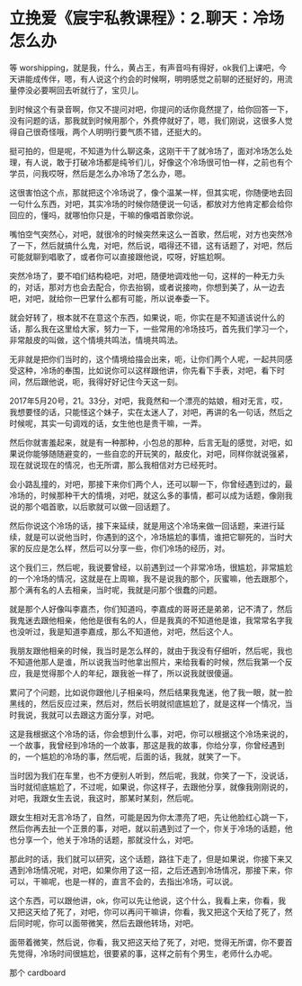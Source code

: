 # 立挽爱《宸宇私教课程》：2.聊天：冷场怎么办

等 worshipping，就是我，什么，黄占王，有声音吗有得好，ok我们上课吧，今天讲能成传伴，嗯，有人说这个约会的时候啊，明明感觉之前聊的还挺好的，用流量停没必要啊回去听就行了，宝贝儿。

到时候这个有录音啊，你又不提问对吧，你提问的话你竟然提了，给你回答一下，没有问题的话，那我就到时候用那个，外费停就好了，嗯，我们刚说，这很多人觉得自己很奇怪哦，两个人明明行要气质不错，还挺大的。

挺可拍的，但是呢，不知道为什么聊这条，这刚干干了就冷场了，面对冷场怎么处理，有人说，敢于打破冷场都是纯爷们儿，好像这个冷场很可怕一样，之前也有个学员，问我哎呀，然后是怎么办冷场了怎么办，嗯。

这很害怕这个点，那就把这个冷场说了，像个温某一样，但其实呢，你随便地去回一句什么东西，对吧，其实冷场的时候你随便说一句话，都放对方他肯定都会给你回应的，懂吗，就哪怕你只是，干嘛的像唱首歌你说。

嘴怕空气突然心，对吧，就很冷的时候突然来这么一首歌，然后呢，对方也突然冷了一下，然后就搞什么鬼，对吧，然后说，唱得还不错，这有话题了，对吧，然后可能就聊到唱歌了，或者你可以直接跟他说，哎呀，好尴尬啊。

突然冷场了，要不咱们结构稳吧，对吧，随便地调戏他一句，这样的一种无力头的，对话，那对方也会去配合，你去抬钢，或者说接吻，你想到美了，从一边去吧，对吧，就给你一巴掌什么都有可能，所以说奉委一下。

就会好转了，根本就不在意这个东西，如果说，呃，你实在是不知道该说什么的话，那么我在这里给大家，努力一下，一些常用的冷场技巧，首先我们学习一个，非常敲皮的叫做，这个情境共鸣法，情境共鸣法。

无非就是把你们当时的，这个情境给描会出来，呃，让你们两个人呢，一起共同感受这种，冷场的奉围，比如说你可以这样跟他讲，你先看下手表，对吧，看下时间，然后跟他说，呃，我得好好记住今天这一刻。

2017年5月20号，21。33分，对吧，我竟然和一个漂亮的姑娘，相对无言，哎，我想要怪的话，只能怪这个妹子，实在太迷人了，对吧，再讲的名一句话，然后之时候呢，其实一句调戏的话，女生他也是贵干嘛，一弄。

然后你就害羞起来，就是有一种那种，小包总的那种，后言无耻的感觉，对吧，如果说你能够随随避变的，一些自恋的开玩笑的，敲皮化，对吧，同样你就说强紧，现在就说现在的情况，也无所谓，那么我相信对方已经死时。

会小路乱撞的，对吧，那接下来你们两个人，还可以聊一下，你曾经遇到过的，最冷场的，时候那种干大的情境，对吧，就这么多的事情，都可以成为话题，像刚我说的那个唱首歌，以后歌就可以做一回话题了。

然后你说这个冷场的话，接下来延续，就是用这个冷场来做一回话题，来进行延续，就是可以说他当时，你遇到的这个，冷场尴尬的事情，谁把它聊死的，当时大家的反应是怎么样，然后可以分享一些，你们冷场的经历，对。

这个我们三，然后呢，我说要曾经，以前遇到过一个非常冷场，很尴尬，非常尴尬的一个冷场的情况，这就是在上周嘛，我不是说我的那个，灰蜜嘛，他去跟那个，那个满有名的人去相亲，当时呢，我就是问那个很蠢的问题。

就是那个人好像叫李嘉杰，你们知道吗，李嘉成的哥哥还是弟弟，记不清了，然后我鬼迷去跟他相亲，他他是很有名的人，但是我真的不知道他是谁，我常常名字我也没听过，我是知道李嘉成，那么不知道他，对吧，然后这个人。

我朋友跟他相亲的时候，我当时是怎么样的，就由于我没有仔细听，然后呢，我也不知道他那人是谁，所以说我当时他拿出照片，来给我看的时候，然后我第一个反应，我是觉得那个人的年纪，跟我爸一样了，所以说我就很傻逼。

累问了个问题，比如说你跟他儿子相亲吗，然后结果我鬼迷，他了我一眼，就一脸黑线的，然后反应过来，然后对，然后长明就彻底尴尬了，就是这样一个情况，当时我说，我就可以去跟这方面分享，对吧。

这是我根据这个冷场的话，你会想到什么事，对吧，你可以根据这个冷场来说的，一个故事，我曾经到冷场的一个故事，那这是我的故事，你给分享，你曾经遇到的，一个尴尬的冷场的事，然后呢，后面的话，我就，就笑了一下。

当时因为我们在车里，也不方便别人听到，然后呢，我就，你笑了一下，没说话，当时就彻底尴尬了，不过呢，如果说，你这样子，去跟他分享，就像我刚刚说的，对吧，我跟女生去说，我这时，那某时某刻，然后呢。

跟女生相对无言冷场了，自然，可能是因为你太漂亮了吧，先让他脸红心跳一下，然后你再去扯一个正景的事，对吧，就以前遇到过了一个，你关于冷场的话题，他也分享一个，他关于冷场的话题，那就没什么，对吧。

那此时的话，我们就可以研究，这个话题，路往下走了，但是如果说，你接下来又遇到冷场情况呢，对吧，如果你用了这一招，之后还遇到冷场情况，那接下来，你可以，干嘛呢，也是一样的，直言不会的，去指出冷场，可以说。

这个东西，可以跟他讲，ok，你可以先让他说，这个什么，我看上来，你看，我又把这天给了死了，对吧，你可以再问干嘛讲，你看，我又把这个天给了死了，然后同时呢，你可以面带微笑，然后去跟他转场，对吧。

面带着微笑，然后说，你看，我又把这天给了死了，对吧，觉得无所谓，你不要首先觉得，冷场时间很尴尬，很要紧的事，这样之前有个男生，老师什么办呢。

那个 cardboard